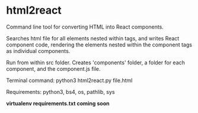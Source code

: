 # html2react
Command line tool for converting HTML into React components.

Searches html file for all elements nested within <component></component> tags, and writes React component code, rendering the elements nested within the component tags as individual components.

Run from within src folder. Creates 'components' folder, a folder for each component, and the component.js file.

Terminal command: python3 html2react.py file.html

Requirements: python3, bs4, os, pathlib, sys

**virtualenv requirements.txt coming soon**
